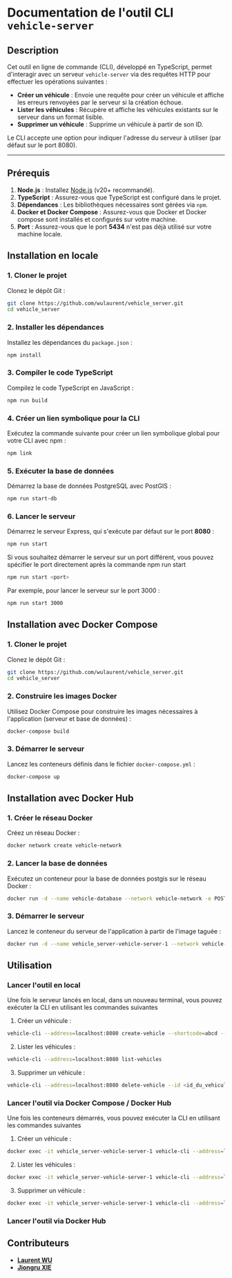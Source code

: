 # Documentation de l'outil CLI `vehicle-server`

## Description
Cet outil en ligne de commande (CLI), développé en TypeScript, permet d'interagir avec un serveur `vehicle-server` via des requêtes HTTP pour effectuer les opérations suivantes :
- **Créer un véhicule** : Envoie une requête pour créer un véhicule et affiche les erreurs renvoyées par le serveur si la création échoue.
- **Lister les véhicules** : Récupère et affiche les véhicules existants sur le serveur dans un format lisible.
- **Supprimer un véhicule** : Supprime un véhicule à partir de son ID.

Le CLI accepte une option pour indiquer l'adresse du serveur à utiliser (par défaut sur le port 8080).

---

## Prérequis
1. **Node.js** : Installez [Node.js](https://nodejs.org/) (v20+ recommandé).
2. **TypeScript** : Assurez-vous que TypeScript est configuré dans le projet.
3. **Dépendances** : Les bibliothèques nécessaires sont gérées via `npm`.
4. **Docker et Docker Compose** : Assurez-vous que Docker et Docker compose sont installés et configurés sur votre machine.
5. **Port** : Assurez-vous que le port **5434** n'est pas déjà utilisé sur votre machine locale.

## Installation en locale

### 1. Cloner le projet
Clonez le dépôt Git :
```bash
git clone https://github.com/wulaurent/vehicle_server.git
cd vehicle_server
```

### 2. Installer les dépendances
Installez les dépendances du `package.json` :
```bash
npm install
```
### 3. Compiler le code TypeScript
Compilez le code TypeScript en JavaScript :

```bash
npm run build
```

### 4. Créer un lien symbolique pour la CLI
Exécutez la commande suivante pour créer un lien symbolique global pour votre CLI avec npm :
```bash
npm link
```

### 5. Exécuter la base de données
Démarrez la base de données PostgreSQL avec PostGIS :
```bash
npm run start-db
```

### 6. Lancer le serveur 
Démarrez le serveur Express, qui s'exécute par défaut sur le port **8080** :
```bash
npm run start
```

Si vous souhaitez démarrer le serveur sur un port différent, vous pouvez spécifier le port directement après la commande npm run start
```bash
npm run start <port>
```

Par exemple, pour lancer le serveur sur le port 3000 :
```bash
npm run start 3000
```

## Installation avec Docker Compose

### 1. Cloner le projet
Clonez le dépôt Git :
```bash
git clone https://github.com/wulaurent/vehicle_server.git
cd vehicle_server
```

### 2. Construire les images Docker
Utilisez Docker Compose pour construire les images nécessaires à l'application (serveur et base de données) :
```bash
docker-compose build
```

### 3. Démarrer le serveur
Lancez les conteneurs définis dans le fichier `docker-compose.yml` :
```bash
docker-compose up
```

## Installation avec Docker Hub

### 1. Créer le réseau Docker
Créez un réseau Docker :
```bash
docker network create vehicle-network
```

### 2. Lancer la base de données
Exécutez un conteneur pour la base de données postgis sur le réseau Docker :
```bash
docker run -d --name vehicle-database --network vehicle-network -e POSTGRES_USER=vehicle -e POSTGRES_PASSWORD=vehicle -e POSTGRES_DB=vehicle -p 5434:5432 postgis/postgis:16-3.4-alpine
```

### 3. Démarrer le serveur
Lancez le conteneur du serveur de l'application à partir de l'image taguée :
```bash
docker run -d --name vehicle_server-vehicle-server-1 --network vehicle-network -e IS_DOCKER=true laurentwu1/vehicle-server:v1.0.0
```

## Utilisation

### Lancer l'outil en local
Une fois le serveur lancés en local, dans un nouveau terminal, vous pouvez exécuter la CLI en utilisant les commandes suivantes

1. Créer un véhicule :
```bash
vehicle-cli --address=localhost:8080 create-vehicle --shortcode=abcd --battery=12 --longitude=20.0 --latitude=30.0
```

2. Lister les véhicules :
```bash
vehicle-cli --address=localhost:8080 list-vehicles
```

3. Supprimer un véhicule :
```bash
vehicle-cli --address=localhost:8080 delete-vehicle --id <id_du_vehicule>
```

### Lancer l'outil via Docker Compose / Docker Hub
Une fois les conteneurs démarrés, vous pouvez exécuter la CLI en utilisant les commandes suivantes

1. Créer un véhicule :
```bash
docker exec -it vehicle_server-vehicle-server-1 vehicle-cli --address=localhost:8080 create-vehicle --shortcode=abcd --battery=12 --longitude=20.0 --latitude=30.0
```

2. Lister les véhicules :
```bash
docker exec -it vehicle_server-vehicle-server-1 vehicle-cli --address=localhost:8080 list-vehicles
```

3. Supprimer un véhicule :
```bash
docker exec -it vehicle_server-vehicle-server-1 vehicle-cli --address=localhost:8080 delete-vehicle --id <id_du_vehicule>
```

### Lancer l'outil via Docker Hub

## Contributeurs
- **[Laurent WU](https://github.com/wulaurent)**
- **[Jiongru XIE](https://github.com/xiejiongru)**